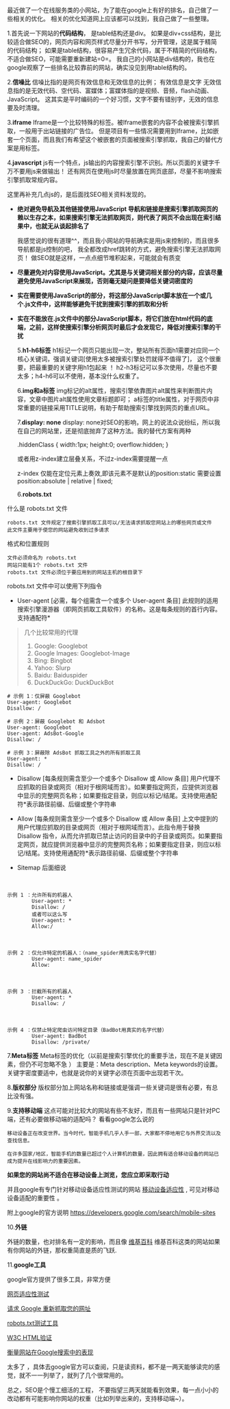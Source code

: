    最近做了一个在线服务类的小网站，为了能在google上有好的排名，自己做了一些相关的优化。 相关的优化知道网上应该都可以找到，我自己做了一些整理。

   1.首先说一下网站的**代码结构**， 是table结构还是div。 如果是div+css结构，是比较适合做SEO的，网页内容和网页样式尽量分开书写，分开管理，这是属于精简的代码结构； 如果是table结构，很容易产生冗余代码，属于不精简的代码结构，不适合做SEO，可能需要重新建站=0=。  我自己的小网站是div结构的，我也在google观察了一些排名比较靠前的网站，确实没见到用table结构的。

   2.**信噪比** 信噪比指的是网页有效信息和无效信息的比例；
有效信息是文字
无效信息指的是无效代码、空代码、富媒体；富媒体指的是视频、音频，flash动画、JavaScript。 这其实是平时编码的一个好习惯，文字不要有错别字，无效的信息要及时清理。

   3.**iframe** Iframe是一个比较特殊的标签。被Iframe嵌套的内容不会被搜索引擎抓取，一般用于出站链接的广告位。  但是项目有一些情况需要用到Iframe，比如嵌套一个页面，而且我们有希望这个被嵌套的页面被搜索引擎抓取，我自己的替代方案是用<object>标签。

   4.**javascript** js有一个特点，js输出的内容搜索引擎不识别。所以页面的关键字千万不要用js来做输出！  还有网页在使用js时尽量放置在网页底部，尽量不影响搜索引擎抓取常规内容。 

这里再补充几点js的，是后面找SEO相关资料发现的。

- **绝对避免导航及其他链接使用JavaScript  导航和链接是搜索引擎抓取网页的赖以生存之本，如果搜索引擎无法抓取网页，则代表了网页不会出现在索引结果中，也就无从谈起排名了** 

	我感觉说的很有道理^^，而且我小网站的导航确实是用js来控制的，而且很多导航都是js控制的吧， 我全都改成href跳转的方式，避免搜索引擎无法抓取网页！   做SEO就是这样，一点点细节堆积起来，可能就会有质变

- **尽量避免对内容使用JavaScript。尤其是与关键词相关部分的内容，应该尽量避免使用JavaScript来展现，否则毫无疑问是要降低关键词密度的**

- **实在需要使用JavaScript的部分，将这部分JavaScript脚本放在一个或几个.js文件中，这样能够避免干扰到搜索引擎的抓取和分析**

- **实在不能放在.js文件中的部分JavaScript脚本，将它们放在html代码的底端，之前，这样使搜索引擎分析网页时最后才会发现它，降低对搜索引擎的干扰**


   5.**h1-h6标签** h1标记一个网页只能出现一次，整站所有页面h1需要对应同一个核心关键词，强调关键词[使用太多被搜索引擎处罚就得不值得了]， 这个很重要，把最重要的关键字用h1包起来 ！  h2-h3标记可以多次使用，尽量也不要太多；h4-h6可以不使用，基本没什么权重了。

   6.**img和a标签** img标记的alt属性，搜索引擎依靠图片alt属性来判断图片内容，文章中图片alt属性使用文章标题即可； a标签的title属性，对于网页中非常重要的链接采用TITLE说明，有助于帮助搜索引擎找到网页的重点URL。

   7.**display: none** display: none对SEO的影响，网上的说法众说纷纭，所以我在自己的网站里，还是彻底抛弃了这种方法。我的替代方案有两种

	 .hiddenClass {
        width:1px;
        height:0;
        overflow:hidden;
     }
    
   或者用z-index建立层叠关系，不过z-index需要提醒一点

    z-index 仅能在定位元素上奏效,即该元素不是默认的position:static
    需要设置 position:absolute | relative | fixed;

   6.**robots.txt**

什么是 robots.txt 文件

	robots.txt 文件规定了搜索引擎抓取工具可以/无法请求抓取您网站上的哪些网页或文件
	此文件主要用于使您的网站避免收到过多请求
	
格式和位置规则	

	文件必须命名为 robots.txt
	网站只能有1个 robots.txt 文件
	robots.txt 文件必须位于要应用到的网站主机的根目录下

robots.txt 文件中可以使用下列指令

- User-agent
[必需，每个组需含一个或多个 User-agent 条目] 此规则的适用搜索引擎漫游器（即网页抓取工具软件）的名称。这是每条规则的首行内容。 支持通配符*

> 几个比较常用的代理
> 1. Google: Googlebot
> 2. Google Images: Googlebot-Image
> 3. Bing: Bingbot
> 4. Yahoo: Slurp
> 5. Baidu: Baiduspider
> 6. DuckDuckGo: DuckDuckBot

	# 示例 1：仅屏蔽 Googlebot
	User-agent: Googlebot
	Disallow: /
	
	# 示例 2：屏蔽 Googlebot 和 Adsbot
	User-agent: Googlebot
	User-agent: AdsBot-Google
	Disallow: /
	 
	# 示例 3：屏蔽除 AdsBot 抓取工具之外的所有抓取工具
	User-agent: * 
	Disallow: /

- Disallow
[每条规则需含至少一个或多个 Disallow 或 Allow 条目] 用户代理不应抓取的目录或网页（相对于根网域而言）。如果要指定网页，应提供浏览器中显示的完整网页名称；如果要指定目录，则应以标记/结尾。支持使用通配符*表示路径前缀、后缀或整个字符串


- Allow
[每条规则需含至少一个或多个 Disallow 或 Allow 条目] 上文中提到的用户代理应抓取的目录或网页（相对于根网域而言）。此指令用于替换 Disallow 指令，从而允许抓取已禁止访问的目录中的子目录或网页。如果要指定网页，就应提供浏览器中显示的完整网页名称；如果要指定目录，则应以标记/结尾。支持使用通配符*表示路径前缀、后缀或整个字符串

- Sitemap
后面细说




<br/>

	示例 1 ：允许所有的机器人
			User-agent: * 
			Disallow: /
			或者可以这么写
			User-agent: *
			Allow:/
<br/>

	示例 2 ：仅允许特定的机器人：（name_spider用真实名字代替）
			User-agent: name_spider
			Allow:
<br/>

	示例 3 ：拦截所有的机器人		
			User-agent: *
			Disallow: /

<br/>

	示例 4 ：仅禁止特定爬虫访问特定目录（BadBot用真实的名字代替）	
			User-agent: BadBot
			Disallow: /private/


   7.**Meta标签**  Meta标签的优化（以前是搜索引擎优化的重要手法，现在不是关键因素，但仍不可忽略不急 ） 主要是：Meta description、Meta keywords的设置。关键字密度要适中，也就是说你的关键字必须在页面中出现若干次。

   8.**版权部分**  版权部分加上网站名称和链接或是强调一些关键词是很有必要，有总比没有强。

   9.**支持移动端**  这点可能对比较大的网站有些不友好，而且有一些网站只是针对PC端，还有必要做移动端的适配吗？  看看google怎么说的
	
	移动设备正在改变世界。当今时代，智能手机几乎人手一部，大家都不停地用它与外界交流以及查找信息。

	在许多国家/地区，智能手机的数量已超过个人计算机的数量，因此拥有适合移动设备的网站已成为提升在线影响力的重要因素。

**如果您的网站尚不适合在移动设备上浏览，您应立即采取行动**

并且google有专门针对移动设备适应性测试的网站 [移动设备适应性](https://search.google.com/test/mobile-friendly  "google移动设备适应性") , 可见对移动设备适配的重要性 。

附上google的官方说明  <a href="https://developers.google.com/search/mobile-sites">https://developers.google.com/search/mobile-sites</a>

   10.**外链**

外链的数量，也对排名有一定的影响，而且像 [维基百科](https://en.wikipedia.org/wiki/Wiki  "维基百科")     维基百科这类的网站如果有你网站的外链，那权重简直是质的飞跃.

   11.**google工具**

google官方提供了很多工具，非常方便

<a href="https://search.google.com/test/mobile-friendly">网页适应性测试</a>

<a href="https://developers.google.com/search/docs/advanced/crawling/ask-google-to-recrawl">请求 Google 重新抓取您的网址</a>


<a href="https://support.google.com/webmasters/answer/6062598">robots.txt测试工具</a>

<a href="https://validator.w3.org/">W3C HTML验证</a>

<a href="https://developers.google.com/search/docs/basics/measure-performance-on-google/">衡量网站在Google搜索中的表现</a>

太多了 ，具体去google官方可以查阅，只是读资料，都不是一两天能够读完的感觉，就不一一列举了，就列了几个很常用的。

总之，SEO是个慢工细活的工程， 不要指望三两天就能看到效果，每一点小小的改动都有可能影响你网站的权重（比如列举出来的，支持移动端~）。



